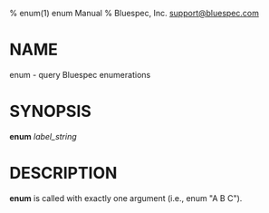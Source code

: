 % enum(1) enum Manual
% Bluespec, Inc. <support@bluespec.com>

# NAME

enum - query Bluespec enumerations

# SYNOPSIS

**enum** *label_string*

# DESCRIPTION

  **enum** is called with exactly one argument (i.e., enum "A B C").
